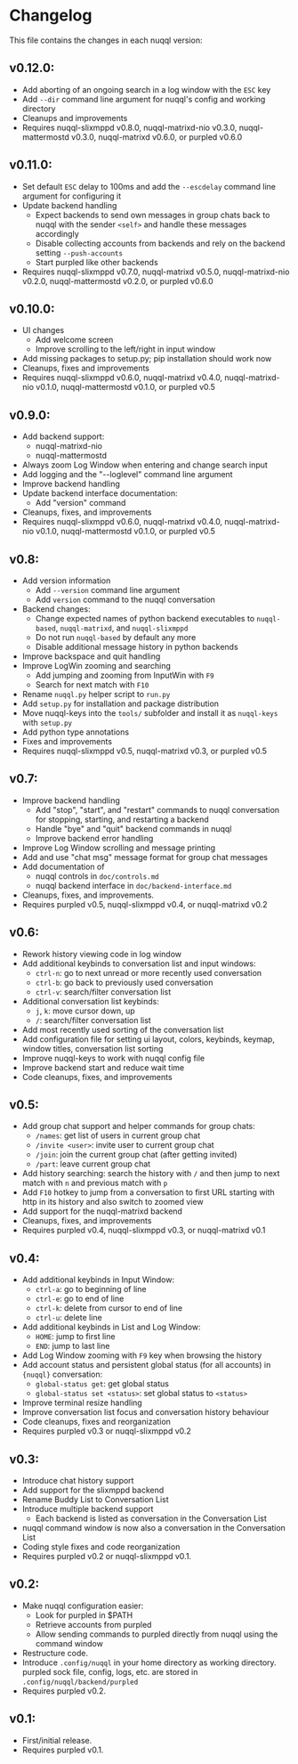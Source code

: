 # Changelog

This file contains the changes in each nuqql version:

## v0.12.0:
* Add aborting of an ongoing search in a log window with the `ESC` key
* Add `--dir` command line argument for nuqql's config and working directory
* Cleanups and improvements
* Requires nuqql-slixmppd v0.8.0, nuqql-matrixd-nio v0.3.0,
  nuqql-mattermostd v0.3.0, nuqql-matrixd v0.6.0, or purpled v0.6.0

## v0.11.0:
* Set default `ESC` delay to 100ms and add the `--escdelay` command line
  argument for configuring it
* Update backend handling
  * Expect backends to send own messages in group chats back to nuqql with the
    sender `<self>` and handle these messages accordingly
  * Disable collecting accounts from backends and rely on the backend setting
    `--push-accounts`
  * Start purpled like other backends
* Requires nuqql-slixmppd v0.7.0, nuqql-matrixd v0.5.0,
  nuqql-matrixd-nio v0.2.0, nuqql-mattermostd v0.2.0, or purpled v0.6.0

## v0.10.0:
* UI changes
  * Add welcome screen
  * Improve scrolling to the left/right in input window
* Add missing packages to setup.py; pip installation should work now
* Cleanups, fixes and improvements
* Requires nuqql-slixmppd v0.6.0, nuqql-matrixd v0.4.0,
  nuqql-matrixd-nio v0.1.0, nuqql-mattermostd v0.1.0, or purpled v0.5

## v0.9.0:
* Add backend support:
  * nuqql-matrixd-nio
  * nuqql-mattermostd
* Always zoom Log Window when entering and change search input
* Add logging and the "--loglevel" command line argument
* Improve backend handling
* Update backend interface documentation:
  * Add "version" command
* Cleanups, fixes, and improvements
* Requires nuqql-slixmppd v0.6.0, nuqql-matrixd v0.4.0,
  nuqql-matrixd-nio v0.1.0, nuqql-mattermostd v0.1.0, or purpled v0.5

## v0.8:
* Add version information
  * Add `--version` command line argument
  * Add `version` command to the nuqql conversation
* Backend changes:
  * Change expected names of python backend executables to `nuqql-based`,
    `nuqql-matrixd`, and `nuqql-slixmppd`
  * Do not run `nuqql-based` by default any more
  * Disable additional message history in python backends
* Improve backspace and quit handling
* Improve LogWin zooming and searching
  * Add jumping and zooming from InputWin with `F9`
  * Search for next match with `F10`
* Rename `nuqql.py` helper script to `run.py`
* Add `setup.py` for installation and package distribution
* Move nuqql-keys into the `tools/` subfolder and install it as `nuqql-keys`
  with `setup.py`
* Add python type annotations
* Fixes and improvements
* Requires nuqql-slixmppd v0.5, nuqql-matrixd v0.3, or purpled v0.5

## v0.7:
* Improve backend handling
  * Add "stop", "start", and "restart" commands to nuqql conversation for
    stopping, starting, and restarting a backend
  * Handle "bye" and "quit" backend commands in nuqql
  * Improve backend error handling
* Improve Log Window scrolling and message printing
* Add and use "chat msg" message format for group chat messages
* Add documentation of
  * nuqql controls in `doc/controls.md`
  * nuqql backend interface in `doc/backend-interface.md`
* Cleanups, fixes, and improvements.
* Requires purpled v0.5, nuqql-slixmppd v0.4, or nuqql-matrixd v0.2

## v0.6:
* Rework history viewing code in log window
* Add additional keybinds to conversation list and input windows:
  * `ctrl-n`: go to next unread or more recently used conversation
  * `ctrl-b`: go back to previously used conversation
  * `ctrl-v`: search/filter conversation list
* Additional conversation list keybinds:
  * `j`, `k`: move cursor down, up
  * `/`: search/filter conversation list
* Add most recently used sorting of the conversation list
* Add configuration file for setting ui layout, colors, keybinds, keymap,
  window titles, conversation list sorting
* Improve nuqql-keys to work with nuqql config file
* Improve backend start and reduce wait time
* Code cleanups, fixes, and improvements

## v0.5:
* Add group chat support and helper commands for group chats:
  * `/names`: get list of users in current group chat
  * `/invite <user>`: invite user to current group chat
  * `/join`: join the current group chat (after getting invited)
  * `/part`: leave current group chat
* Add history searching: search the history with `/` and then jump to next
  match with `n` and previous match with `p`
* Add `F10` hotkey to jump from a conversation to first URL starting with
  http in its history and also switch to zoomed view
* Add support for the nuqql-matrixd backend
* Cleanups, fixes, and improvements
* Requires purpled v0.4, nuqql-slixmppd v0.3, or nuqql-matrixd v0.1

## v0.4:
* Add additional keybinds in Input Window:
  * `ctrl-a`: go to beginning of line
  * `ctrl-e`: go to end of line
  * `ctrl-k`: delete from cursor to end of line
  * `ctrl-u`: delete line
* Add additional keybinds in List and Log Window:
  * `HOME`: jump to first line
  * `END`: jump to last line
* Add Log Window zooming with `F9` key when browsing the history
* Add account status and persistent global status (for all accounts) in
  `{nuqql}` conversation:
  * `global-status get`: get global status
  * `global-status set <status>`: set global status to `<status>`
* Improve terminal resize handling
* Improve conversation list focus and conversation history behaviour
* Code cleanups, fixes and reorganization
* Requires purpled v0.3 or nuqql-slixmppd v0.2

## v0.3:
* Introduce chat history support
* Add support for the slixmppd backend
* Rename Buddy List to Conversation List
* Introduce multiple backend support
  * Each backend is listed as conversation in the Conversation List
* nuqql command window is now also a conversation in the Conversation List
* Coding style fixes and code reorganization
* Requires purpled v0.2 or nuqql-slixmppd v0.1.

##  v0.2:
* Make nuqql configuration easier:
  * Look for purpled in $PATH
  * Retrieve accounts from purpled
  * Allow sending commands to purpled directly from nuqql using the command
    window
* Restructure code.
* Introduce `.config/nuqql` in your home directory as working directory.
  purpled sock file, config, logs, etc. are stored in
  `.config/nuqql/backend/purpled`
* Requires purpled v0.2.

## v0.1:
* First/initial release.
* Requires purpled v0.1.
